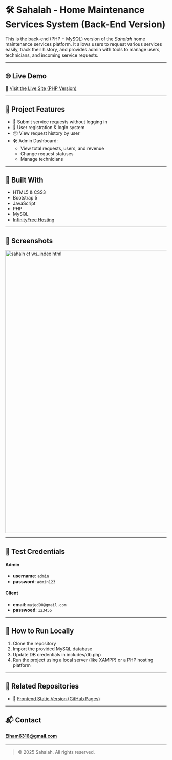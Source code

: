 # 🛠️ Sahalah - Home Maintenance Services System (Back-End Version)

This is the back-end (PHP + MySQL) version of the *Sahalah* home maintenance services platform. It allows users to request various services easily, track their history, and provides admin with tools to manage users, technicians, and incoming service requests.

---

## 🌐 Live Demo

🔗 [Visit the Live Site (PHP Version)](http://sahalh.ct.ws)

---

## 📂 Project Features

- 📝 Submit service requests without logging in
- 👤 User registration & login system
- 📦 View request history by user
- 🛠️ Admin Dashboard:
  - View total requests, users, and revenue
  - Change request statuses
  - Manage technicians

---

## 🧰 Built With

- HTML5 & CSS3  
- Bootstrap 5  
- JavaScript  
- PHP  
- MySQL  
- [InfinityFree Hosting](https://infinityfree.net)

---

## 📸 Screenshots

<img width="880" alt="sahalh ct ws_index html" src="https://github.com/user-attachments/assets/9c4a8dfe-7236-4379-834b-dd7e094c11fa" />

---

## 🧪 Test Credentials
  #### Admin
  - **username**: `admin`
  - **password**: `admin123` 
 #### Client
- **email**: `majed90@gmail.com`
- **passwoed**: `123456`

---

## 🚀 How to Run Locally

1. Clone the repository
2. Import the provided MySQL database
3. Update DB credentials in includes/db.php
4. Run the project using a local server (like XAMPP) or a PHP hosting platform

---

## 🔗 Related Repositories

- 🔹 [Frontend Static Version (GitHub Pages)](https://github.com/elham6316/sahalh-home-service-frontend)

---
## 📬 Contact

#### Elham6316@gmail.com
---

> © 2025 Sahalah. All rights reserved.
